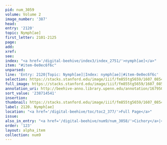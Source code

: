```yaml
---
pid: num_3059
volume: Volume 2
image_number: '387'
head:
entry: '2120'
topic: Nymph[ae]
first_letter: 2101-2125
page:
add:
xref:
see:
index: "<a href='/digital-beehive/index3/index_2751/'>nymph[ae]</a>"
item: "#item-0e0ec6f6c"
unparsed:
line: 'Entry: 2120|Topic: Nymph[ae]|Index: nymph[ae]|#item-0e0ec6f6c'
selection: https://stacks.stanford.edu/image/iiif/fm855tg5659/1607_0854/316,4541,2768,254/full/0/default.jpg
full_image: https://stacks.stanford.edu/image/iiif/fm855tg5659/1607_0854/full/full/0/default.jpg
annotation_uri: http://beehive-anno.library.upenn.edu/annotation/1679504057273
sort_value: '238714541'
insertion:
thumbnail: https://stacks.stanford.edu/image/iiif/fm855tg5659/1607_0854/316,4541,600,180/250,/0/default.jpg
label: 2120. Nymph[ae]
location: "<a href='/digital-beehive/toc/toc2_377/'>Full Page</a>"
issue:
also_in_entry: "<a href='/digital-beehive/num9/num_3058/'>Cichory</a>|<a href='/digital-beehive/num9/num_3060/'>Pygmai</a>"
order: '123'
layout: alpha_item
collection: num9
---
```

